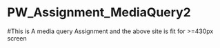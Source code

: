 # PW_Assignment_MediaQuery2

#This is A media query Assignment and the above site is fit for >=430px screen

